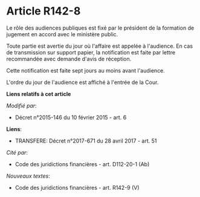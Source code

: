 # Article R142-8

Le rôle des audiences publiques est fixé par le président de la formation de jugement en accord avec le ministère public. 

Toute partie est avertie du jour où l'affaire est appelée à l'audience. En cas de transmission sur support papier, la
notification est faite par lettre recommandée avec demande d'avis de réception.  

Cette notification est faite sept jours au moins avant l'audience. 

L'ordre du jour de l'audience est affiché à l'entrée de la Cour.

**Liens relatifs à cet article**

_Modifié par_:

  - Décret n°2015-146 du 10 février 2015 - art. 6

**Liens**:

  - TRANSFERE: Décret n°2017-671 du 28 avril 2017 - art. 51

_Cité par_:

  - Code des juridictions financières - art. D112-20-1 (Ab)

_Nouveaux textes_:

  - Code des juridictions financières - art. R142-9 (V)
